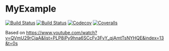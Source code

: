 # MyExample

[![Build Status](https://travis-ci.com/Sleort/MyExample.jl.svg?branch=master)](https://travis-ci.com/Sleort/MyExample.jl)
[![Build Status](https://ci.appveyor.com/api/projects/status/github/Sleort/MyExample.jl?svg=true)](https://ci.appveyor.com/project/Sleort/MyExample-jl)
[![Codecov](https://codecov.io/gh/Sleort/MyExample.jl/branch/master/graph/badge.svg)](https://codecov.io/gh/Sleort/MyExample.jl)
[![Coveralls](https://coveralls.io/repos/github/Sleort/MyExample.jl/badge.svg?branch=master)](https://coveralls.io/github/Sleort/MyExample.jl?branch=master)

Based on https://www.youtube.com/watch?v=QVmU29rCjaA&list=PLP8iPy9hna6SCcFv3FvY_qjAmtTsNYHQE&index=13&t=0s

